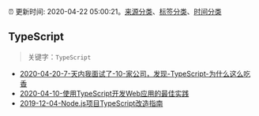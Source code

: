 :alarm_clock: 更新时间: 2020-04-22 05:00:21。[来源分类](../README.md)、[标签分类](../TAGS.md)、[时间分类](../TIMELINE.md)

## TypeScript


> 关键字：`TypeScript`



- [2020-04-20-7-天内我面试了-10-家公司，发现-TypeScript-为什么这么吃香](https://www.ershicimi.com/p/9e8a4ad92ab0676e564c6379837d7938) 
- [2020-04-10-使用TypeScript开发Web应用的最佳实践](https://www.ershicimi.com/p/a0f959826c135f6c34ed6e8c15d4fa44) 
- [2019-12-04-Node.js项目TypeScript改造指南](https://juejin.im/post/5de4867f51882573135415dd) 
